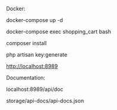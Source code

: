 


Docker:

docker-compose up -d

docker-compose exec shopping_cart bash

composer install

php artisan key:generate

[http://localhost:8989](http://localhost:8989)

Documentation: 

localhost:8989/api/doc

storage/api-docs/api-docs.json
